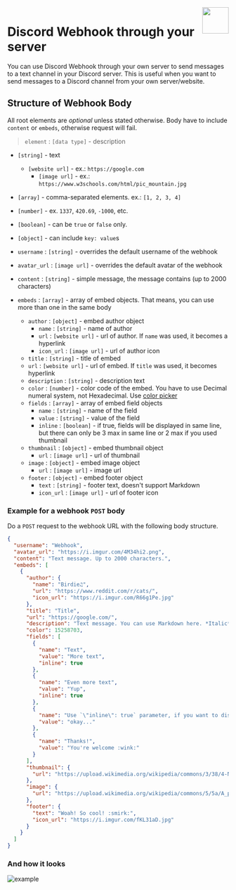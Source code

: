 
<img src="https://pbs.twimg.com/profile_images/1609033758497202176/7QBpkbA5_400x400.jpg" width="60px" heigth="60px" align="right"/> 

# Discord Webhook through your server

You can use Discord Webhook through your own server to send messages to a text channel in your Discord server. This is useful when you want to send messages to a Discord channel from your own server/website.

## Structure of Webhook Body

All root elements are *optional* unless stated otherwise. Body have to include `content` or `embeds`, otherwise request will fail.

> `element` : `[data type]` - description

* `[string]` - text
  * `[website url]` - ex.: `https://google.com`
    * `[image url]` - ex.: `https://www.w3schools.com/html/pic_mountain.jpg`
* `[array]` - comma-separated elements. ex.: `[1, 2, 3, 4]`
* `[number]` - ex. `1337`, `420.69`, `-1000`, etc.
* `[boolean]` - can be `true` or `false` only.
* `[object]` - can include `key: value`s

* `username` : `[string]` - overrides the default username of the webhook
* `avatar_url` : `[image url]` - overrides the default avatar of the webhook
* `content` : `[string]` - simple message, the message contains (up to 2000 characters)
* `embeds` : `[array]` - array of embed objects. That means, you can use more than one in the same body
  * `author` : `[object]` - embed author object
    * `name` : `[string]` - name of author
    * `url` : `[website url]` - url of author. If `name` was used, it becomes a hyperlink
    * `icon_url` : `[image url]` - url of author icon
  * `title` : `[string]` - title of embed
  * `url` : `[website url]` - url of embed. If `title` was used, it becomes hyperlink
  * `description` : `[string]` - description text
  * `color` : `[number]` - color code of the embed. You have to use Decimal numeral system, not Hexadecimal. Use [color picker](https://www.spycolor.com/)
  * `fields` : `[array]` - array of embed field objects
    * `name` : `[string]` - name of the field
    * `value` : `[string]` - value of the field
    * `inline` : `[boolean]` - if true, fields will be displayed in same line, but there can only be 3 max in same line or 2 max if you used thumbnail
  * `thumbnail` : `[object]` - embed thumbnail object
    * `url` : `[image url]` - url of thumbnail
  * `image` : `[object]` - embed image object
    * `url` : `[image url]` - image url
  * `footer` : `[object]` - embed footer object
    * `text` : `[string]` - footer text, doesn't support Markdown
    * `icon_url` : `[image url]` - url of footer icon

### Example for a webhook `POST` body

Do a `POST` request to the webhook URL with the following body structure.

```json
{
  "username": "Webhook",
  "avatar_url": "https://i.imgur.com/4M34hi2.png",
  "content": "Text message. Up to 2000 characters.",
  "embeds": [
    {
      "author": {
        "name": "Birdie♫",
        "url": "https://www.reddit.com/r/cats/",
        "icon_url": "https://i.imgur.com/R66g1Pe.jpg"
      },
      "title": "Title",
      "url": "https://google.com/",
      "description": "Text message. You can use Markdown here. *Italic* **bold** __underline__ ~~strikeout~~ [hyperlink](https://google.com) `code`",
      "color": 15258703,
      "fields": [
        {
          "name": "Text",
          "value": "More text",
          "inline": true
        },
        {
          "name": "Even more text",
          "value": "Yup",
          "inline": true
        },
        {
          "name": "Use `\"inline\": true` parameter, if you want to display fields in the same line.",
          "value": "okay..."
        },
        {
          "name": "Thanks!",
          "value": "You're welcome :wink:"
        }
      ],
      "thumbnail": {
        "url": "https://upload.wikimedia.org/wikipedia/commons/3/38/4-Nature-Wallpapers-2014-1_ukaavUI.jpg"
      },
      "image": {
        "url": "https://upload.wikimedia.org/wikipedia/commons/5/5a/A_picture_from_China_every_day_108.jpg"
      },
      "footer": {
        "text": "Woah! So cool! :smirk:",
        "icon_url": "https://i.imgur.com/fKL31aD.jpg"
      }
    }
  ]
}
```

### And how it looks

![example](https://i.imgur.com/kvEZU97.png "Example")